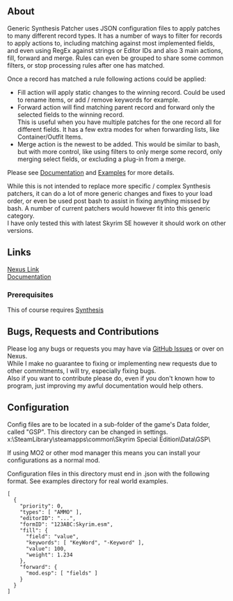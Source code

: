 ## About

Generic Synthesis Patcher uses JSON configuration files to apply patches to many different record types.
It has a number of ways to filter for records to apply actions to, including matching against most implemented fields, and even using RegEx against strings or Editor IDs and also 3 main actions, fill, forward and merge.
Rules can even be grouped to share some common filters, or stop processing rules after one has matched.

Once a record has matched a rule following actions could be applied:
- Fill action will apply static changes to the winning record. Could be used to rename items, or add / remove keywords for example.
- Forward action will find matching parent record and forward only the selected fields to the winning record.  
  This is useful when you have multiple patches for the one record all for different fields.
  It has a few extra modes for when forwarding lists, like Container/Outfit Items.
- Merge action is the newest to be added. This would be similar to bash, but with more control, like using filters to only merge some record, only merging select fields, or excluding a plug-in from a merge.

Please see [Documentation](https://tkoopman.github.io/Generic-Synthesis-Patcher/) and [Examples](Examples/) for more details.

While this is not intended to replace more specific / complex Synthesis patchers, it can do a lot of more generic changes and fixes to your load order, or even be used post bash to assist in fixing anything missed by bash. 
A number of current patchers would however fit into this generic category.  
I have only tested this with latest Skyrim SE however it should work on other versions.

## Links
[Nexus Link](https://www.nexusmods.com/skyrimspecialedition/mods/130978)  
[Documentation](https://tkoopman.github.io/Generic-Synthesis-Patcher/)

### Prerequisites

This of course requires [Synthesis](https://github.com/Mutagen-Modding/Synthesis)

## Bugs, Requests and Contributions

Please log any bugs or requests you may have via [GitHub Issues](https://github.com/tkoopman/Generic-Synthesis-Patcher/issues) or over on Nexus.  
While I make no guarantee to fixing or implementing new requests due to other commitments, I will try, especially fixing bugs.  
Also if you want to contribute please do, even if you don't known how to program, just improving my awful documentation would help others.

## Configuration

Config files are to be located in a sub-folder of the game's Data folder, called "GSP". This directory can be changed in settings.  
x:\SteamLibrary\steamapps\common\Skyrim Special Edition\Data\GSP\  

If using MO2 or other mod manager this means you can install your configurations as a normal mod.

Configuration files in this directory must end in .json with the following format. See examples directory for real world examples.

    [
      {
        "priority": 0,
        "types": [ "AMMO" ],
        "editorID": "...",
        "formID": "123ABC:Skyrim.esm",
        "fill": {
          "field": "value",
          "keywords": [ "KeyWord", "-Keyword" ],
          "value": 100,
          "weight": 1.234
        },
        "forward": {
          "mod.esp": [ "fields" ]
        }
      }
    ]

